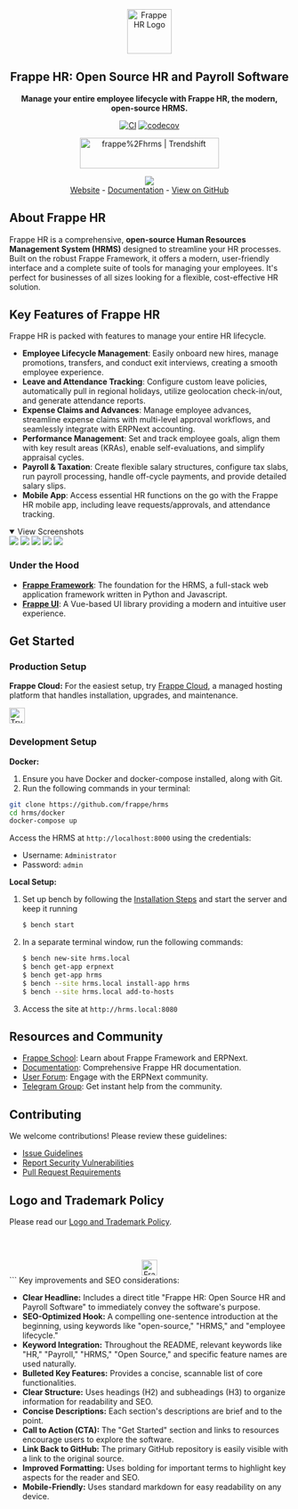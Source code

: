 <div align="center">
	<a href="https://frappe.io/hr">
		<img src=".github/frappe-hr-logo.png" height="80px" width="80px" alt="Frappe HR Logo">
	</a>
	<h2>Frappe HR: Open Source HR and Payroll Software</h2>
	<p align="center">
		<b>Manage your entire employee lifecycle with Frappe HR, the modern, open-source HRMS.</b>
	</p>

[![CI](https://github.com/frappe/hrms/actions/workflows/ci.yml/badge.svg?branch=develop)](https://github.com/frappe/hrms/actions/workflows/ci.yml)
[![codecov](https://codecov.io/gh/frappe/hrms/branch/develop/graph/badge.svg?token=0TwvyUg3I5)](https://codecov.io/gh/frappe/hrms)

<a href="https://trendshift.io/repositories/10972" target="_blank"><img src="https://trendshift.io/api/badge/repositories/10972" alt="frappe%2Fhrms | Trendshift" style="width: 250px; height: 55px;" width="250" height="55"/></a>
</div>

<div align="center">
	<img src=".github/hrms-hero.png"/>
</div>

<div align="center">
	<a href="https://frappe.io/hr">Website</a>
	-
	<a href="https://docs.frappe.io/hr/introduction">Documentation</a>
    - <a href="https://github.com/frappe/hrms">View on GitHub</a>
</div>

## About Frappe HR

Frappe HR is a comprehensive, **open-source Human Resources Management System (HRMS)** designed to streamline your HR processes. Built on the robust Frappe Framework, it offers a modern, user-friendly interface and a complete suite of tools for managing your employees.  It's perfect for businesses of all sizes looking for a flexible, cost-effective HR solution.

## Key Features of Frappe HR

Frappe HR is packed with features to manage your entire HR lifecycle.

*   **Employee Lifecycle Management**: Easily onboard new hires, manage promotions, transfers, and conduct exit interviews, creating a smooth employee experience.
*   **Leave and Attendance Tracking**:  Configure custom leave policies, automatically pull in regional holidays, utilize geolocation check-in/out, and generate attendance reports.
*   **Expense Claims and Advances**: Manage employee advances, streamline expense claims with multi-level approval workflows, and seamlessly integrate with ERPNext accounting.
*   **Performance Management**: Set and track employee goals, align them with key result areas (KRAs), enable self-evaluations, and simplify appraisal cycles.
*   **Payroll & Taxation**:  Create flexible salary structures, configure tax slabs, run payroll processing, handle off-cycle payments, and provide detailed salary slips.
*   **Mobile App**: Access essential HR functions on the go with the Frappe HR mobile app, including leave requests/approvals, and attendance tracking.

<details open>
<summary>View Screenshots</summary>
	<img src=".github/hrms-appraisal.png"/>
	<img src=".github/hrms-requisition.png"/>
	<img src=".github/hrms-attendance.png"/>
	<img src=".github/hrms-salary.png"/>
	<img src=".github/hrms-pwa.png"/>
</details>

### Under the Hood

*   [**Frappe Framework**](https://github.com/frappe/frappe): The foundation for the HRMS, a full-stack web application framework written in Python and Javascript.
*   [**Frappe UI**](https://github.com/frappe/frappe-ui): A Vue-based UI library providing a modern and intuitive user experience.

## Get Started

### Production Setup

**Frappe Cloud:** For the easiest setup, try [Frappe Cloud](https://frappecloud.com), a managed hosting platform that handles installation, upgrades, and maintenance.

<div>
	<a href="https://frappecloud.com/hrms/signup" target="_blank">
		<picture>
			<source media="(prefers-color-scheme: dark)" srcset="https://frappe.io/files/try-on-fc-white.png">
			<img src="https://frappe.io/files/try-on-fc-black.png" alt="Try on Frappe Cloud" height="28" />
		</picture>
	</a>
</div>

### Development Setup

**Docker:**

1.  Ensure you have Docker and docker-compose installed, along with Git.
2.  Run the following commands in your terminal:

```bash
git clone https://github.com/frappe/hrms
cd hrms/docker
docker-compose up
```

Access the HRMS at `http://localhost:8000` using the credentials:

*   Username: `Administrator`
*   Password: `admin`

**Local Setup:**

1.  Set up bench by following the [Installation Steps](https://frappeframework.com/docs/user/en/installation) and start the server and keep it running

    ```sh
    $ bench start
    ```
2.  In a separate terminal window, run the following commands:

    ```sh
    $ bench new-site hrms.local
    $ bench get-app erpnext
    $ bench get-app hrms
    $ bench --site hrms.local install-app hrms
    $ bench --site hrms.local add-to-hosts
    ```

3.  Access the site at `http://hrms.local:8080`

## Resources and Community

*   [Frappe School](https://frappe.school): Learn about Frappe Framework and ERPNext.
*   [Documentation](https://docs.frappe.io/hr): Comprehensive Frappe HR documentation.
*   [User Forum](https://discuss.erpnext.com/): Engage with the ERPNext community.
*   [Telegram Group](https://t.me/frappehr): Get instant help from the community.

## Contributing

We welcome contributions! Please review these guidelines:

*   [Issue Guidelines](https://github.com/frappe/erpnext/wiki/Issue-Guidelines)
*   [Report Security Vulnerabilities](https://erpnext.com/security)
*   [Pull Request Requirements](https://github.com/frappe/erpnext/wiki/Contribution-Guidelines)

## Logo and Trademark Policy

Please read our [Logo and Trademark Policy](TRADEMARK_POLICY.md).

<br />
<br />
<div align="center" style="padding-top: 0.75rem;">
	<a href="https://frappe.io" target="_blank">
		<picture>
			<source media="(prefers-color-scheme: dark)" srcset="https://frappe.io/files/Frappe-white.png">
			<img src="https://frappe.io/files/Frappe-black.png" alt="Frappe Technologies" height="28"/>
		</picture>
	</a>
</div>
```
Key improvements and SEO considerations:

*   **Clear Headline:**  Includes a direct title "Frappe HR: Open Source HR and Payroll Software" to immediately convey the software's purpose.
*   **SEO-Optimized Hook:** A compelling one-sentence introduction at the beginning, using keywords like "open-source," "HRMS," and "employee lifecycle."
*   **Keyword Integration:**  Throughout the README, relevant keywords like "HR," "Payroll," "HRMS," "Open Source," and specific feature names are used naturally.
*   **Bulleted Key Features:**  Provides a concise, scannable list of core functionalities.
*   **Clear Structure:**  Uses headings (H2) and subheadings (H3) to organize information for readability and SEO.
*   **Concise Descriptions:** Each section's descriptions are brief and to the point.
*   **Call to Action (CTA):**  The "Get Started" section and links to resources encourage users to explore the software.
*   **Link Back to GitHub:** The primary GitHub repository is easily visible with a link to the original source.
*   **Improved Formatting:** Uses bolding for important terms to highlight key aspects for the reader and SEO.
*   **Mobile-Friendly:** Uses standard markdown for easy readability on any device.